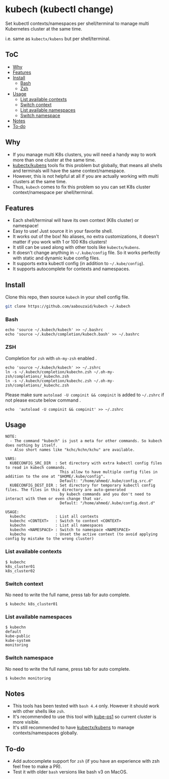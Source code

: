 <!-- omit in toc -->
# kubech (kubectl change)
Set kubectl contexts/namespaces per shell/terminal to manage multi Kubernetes cluster at the same time.

i.e. same as `kubectx/kubens` but per shell/terminal.

<!-- omit in toc -->
## ToC
- [Why](#why)
- [Features](#features)
- [Install](#install)
  - [Bash](#bash)
  - [Zsh](#zsh)
- [Usage](#usage)
  - [List available contexts](#list-available-contexts)
  - [Switch context](#switch-context)
  - [List available namespaces](#list-available-namespaces)
  - [Switch namespace](#switch-namespace)
- [Notes](#notes)
- [To-do](#to-do)

## Why
- If you manage multi K8s clusters, you will need a handy way to work more than one cluster at the same time.
- [kubectx/kubens](https://github.com/ahmetb/kubectx) tools fix this problem but globally,
  that means all shells and terminals will have the same context/namespace.
- However, this is not helpful at all if you are actually working with multi clusters at the same time.
- Thus, `kubech` comes to fix this problem so you can set K8s cluster context/namespace per shell/terminal.

## Features
- Each shell/terminal will have its own context (K8s cluster) or namespace!
- Easy to use! Just source it in your favorite shell.
- It works out of the box! No aliases, no extra customizations, it doesn't matter if you work with 1 or 100 K8s clusters!
- It still can be used along with other tools like `kubectx/kubens`.
- It doesn't change anything in `~/.kube/config` file. So it works perfectly with static and dynamic kube config files.
- It supports extra kubectl config (in addition to `~/.kube/config`).
- It supports autocomplete for contexts and namespaces.

## Install
Clone this repo, then source `kubech` in your shell config file.
```bash
git clone https://github.com/aabouzaid/kubech ~/.kubech
```

### Bash
```
echo 'source ~/.kubech/kubech' >> ~/.bashrc
echo 'source ~/.kubech/completion/kubech.bash' >> ~/.bashrc
```
### ZSH  
Completion for `zsh` with `oh-my-zsh` enabled .
```
echo 'source ~/.kubech/kubech' >> ~/.zshrc
ln -s ~/.kubech/completion/kubechn.zsh ~/.oh-my-zsh/completions/_kubechn.zsh
ln -s ~/.kubech/completion/kubechc.zsh ~/.oh-my-zsh/completions/_kubechc.zsh
```
Please make sure `autoload -U compinit && compinit` is added to `~/.zshrc` if not please excute below command .
```
echo  'autoload -U compinit && compinit' >> ~/.zshrc
```

## Usage
```
NOTE:
  - The command "kubech" is just a meta for other commands. So kubech does nothing by itself.
  - Also short names like "kchc/kchn/kchu" are available.

VARS:
  KUBECONFIG_SRC_DIR  : Set directory with extra kubectl config files to read in kubech commands.
                        This allow to have multiple config files in addition to the one at "$HOME/.kube/config".
                        Default: "/home/ahmed/.kube/config.src.d"
  KUBECONFIG_DEST_DIR : Set directory for temporary kubectl config files. The files in this directory are auto-generated
                        by kubech commands and you don't need to interact with them or even change that var.
                        Default: "/home/ahmed/.kube/config.dest.d"

USAGE:
  kubechc             : List all contexts
  kubechc <CONTEXT>   : Switch to context <CONTEXT>
  kubechn             : List all namespaces
  kubechn <NAMESPACE> : Switch to namespace <NAMESPACE>
  kubechu             : Unset the active context (to avoid applying config by mistake to the wrong cluster)
```

### List available contexts
```
$ kubechc
k8s_cluster01
k8s_cluster02
```

### Switch context
No need to write the full name, press tab for auto complete.
```
$ kubechc k8s_cluster01
```

### List available namespaces
```
$ kubechn
default
kube-public
kube-system
monitoring
```

### Switch namespace
No need to write the full name, press tab for auto complete.
```
$ kubechn monitoring
```

## Notes
- This tools has been tested with `bash 4.4` only. However it should work with other shells like `zsh`.
- It's recommended to use this tool with [kube-ps1](https://github.com/jonmosco/kube-ps1) so current cluster is more visible.
- It's still recommended to have [kubectx/kubens](https://github.com/ahmetb/kubectx) to manage contexts/namespaces globally.

## To-do
- Add autocomplete support for `zsh` (if you have an experience with zsh feel free to make a PR).
- Test it with older `bash` versions like bash v3 on MacOS.
